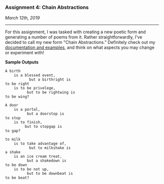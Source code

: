 ### Assignment 4: Chain Abstractions

*March 12th, 2019*

---
For this assignment, I was tasked with creating a new poetic form and generating a number of poems from it. Rather straightforwardly, I've decided to call my new form "Chain Abstractions." Definitely check out my [documentation and examples](https://github.com/erinachavez/rwet_spring2019/blob/master/assignment4_031219/new_poetic_form.ipynb), and think on what aspects you may change or experiment with!

**Sample Outputs**

```
A birth
    is a blessed event,
           but a birthright is
to be right
    is to be privelege,
          but to be rightwing is
to be wing?
```
```
A door
    is a portal,
          but a doorstop is
to stop
    is to finish,
         but to stopgap is
to gap?
```
```
to milk
    is to take advantage of,
           but to milkshake is
a shake
    is an ice cream treat,
          but a shakedown is
to be down
    is to be not up,
          but to be downbeat is
to be beat?
```
